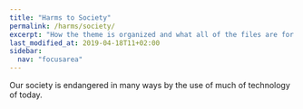 ```yaml
---
title: "Harms to Society"
permalink: /harms/society/
excerpt: "How the theme is organized and what all of the files are for."
last_modified_at: 2019-04-18T11+02:00
sidebar:
  nav: "focusarea"
---
```


Our society is endangered in many ways by the use of much of technology of today.

